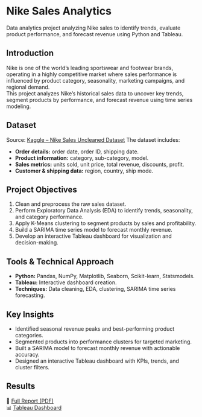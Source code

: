 # Nike Sales Analytics

Data analytics project analyzing Nike sales to identify trends, evaluate product performance, and forecast revenue using Python and Tableau.

## Introduction
Nike is one of the world’s leading sportswear and footwear brands, operating in a highly competitive market where sales performance is influenced by product category, seasonality, marketing campaigns, and regional demand.  
This project analyzes Nike’s historical sales data to uncover key trends, segment products by performance, and forecast revenue using time series modeling.

## Dataset
Source: [Kaggle – Nike Sales Uncleaned Dataset](https://www.kaggle.com/datasets/nayakganesh007/nike-sales-uncleaned-dataset) 
The dataset includes:
- **Order details:** order date, order ID, shipping date.
- **Product information:** category, sub-category, model.
- **Sales metrics:** units sold, unit price, total revenue, discounts, profit.
- **Customer & shipping data:** region, country, ship mode.

## Project Objectives
1. Clean and preprocess the raw sales dataset.
2. Perform Exploratory Data Analysis (EDA) to identify trends, seasonality, and category performance.
3. Apply K-Means clustering to segment products by sales and profitability.
4. Build a SARIMA time series model to forecast monthly revenue.
5. Develop an interactive Tableau dashboard for visualization and decision-making.

## Tools & Technical Approach
- **Python:** Pandas, NumPy, Matplotlib, Seaborn, Scikit-learn, Statsmodels.
- **Tableau:** Interactive dashboard creation.
- **Techniques:** Data cleaning, EDA, clustering, SARIMA time series forecasting.

## Key Insights
- Identified seasonal revenue peaks and best-performing product categories.
- Segmented products into performance clusters for targeted marketing.
- Built a SARIMA model to forecast monthly revenue with actionable accuracy.
- Designed an interactive Tableau dashboard with KPIs, trends, and cluster filters.

## Results
📄 [Full Report (PDF)](Nike_Sales_Analytics.pdf)  
📊 [Tableau Dashboard](https://public.tableau.com/app/profile/tha.s.amador5118/viz/shared/WWD4HKT6N)

